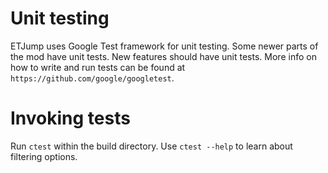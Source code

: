 # Unit testing

ETJump uses Google Test framework for unit testing. Some newer parts of the mod 
have unit tests. New features should have unit tests. More info on 
how to write and run tests can be found at `https://github.com/google/googletest`. 

# Invoking tests

Run `ctest` within the build directory. Use `ctest --help` to learn about filtering options.
